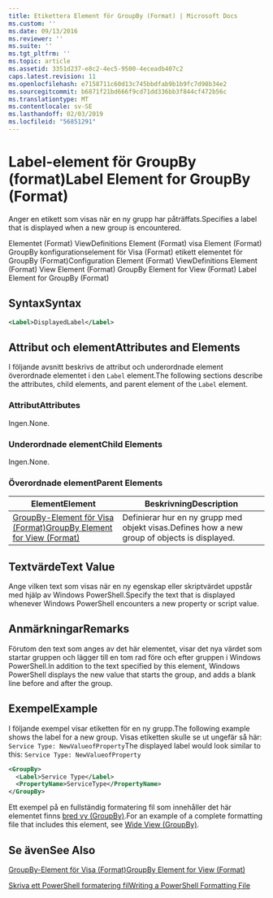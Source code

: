 ```yaml
---
title: Etikettera Element för GroupBy (Format) | Microsoft Docs
ms.custom: ''
ms.date: 09/13/2016
ms.reviewer: ''
ms.suite: ''
ms.tgt_pltfrm: ''
ms.topic: article
ms.assetid: 3351d237-e8c2-4ec5-9500-4eceadb407c2
caps.latest.revision: 11
ms.openlocfilehash: e7158711c60d13c745bbdfab9b1b9fc7d98b34e2
ms.sourcegitcommit: b6871f21bd666f9cd71dd336bb3f844cf472b56c
ms.translationtype: MT
ms.contentlocale: sv-SE
ms.lasthandoff: 02/03/2019
ms.locfileid: "56851291"
---
```

# <a name="label-element-for-groupby-format"></a><span data-ttu-id="8453c-102">Label-element för GroupBy (format)</span><span class="sxs-lookup"><span data-stu-id="8453c-102">Label Element for GroupBy (Format)</span></span>

<span data-ttu-id="8453c-103">Anger en etikett som visas när en ny grupp har påträffats.</span><span class="sxs-lookup"><span data-stu-id="8453c-103">Specifies a label that is displayed when a new group is encountered.</span></span>

<span data-ttu-id="8453c-104">Elementet (Format) ViewDefinitions Element (Format) visa Element (Format) GroupBy konfigurationselement för Visa (Format) etikett elementet för GroupBy (Format)</span><span class="sxs-lookup"><span data-stu-id="8453c-104">Configuration Element (Format) ViewDefinitions Element (Format) View Element (Format) GroupBy Element for View (Format) Label Element for GroupBy (Format)</span></span>

## <a name="syntax"></a><span data-ttu-id="8453c-105">Syntax</span><span class="sxs-lookup"><span data-stu-id="8453c-105">Syntax</span></span>

```xml
<Label>DisplayedLabel</Label>
```

## <a name="attributes-and-elements"></a><span data-ttu-id="8453c-106">Attribut och element</span><span class="sxs-lookup"><span data-stu-id="8453c-106">Attributes and Elements</span></span>

<span data-ttu-id="8453c-107">I följande avsnitt beskrivs de attribut och underordnade element överordnade elementet i den `Label` element.</span><span class="sxs-lookup"><span data-stu-id="8453c-107">The following sections describe the attributes, child elements, and parent element of the `Label` element.</span></span>

### <a name="attributes"></a><span data-ttu-id="8453c-108">Attribut</span><span class="sxs-lookup"><span data-stu-id="8453c-108">Attributes</span></span>

<span data-ttu-id="8453c-109">Ingen.</span><span class="sxs-lookup"><span data-stu-id="8453c-109">None.</span></span>

### <a name="child-elements"></a><span data-ttu-id="8453c-110">Underordnade element</span><span class="sxs-lookup"><span data-stu-id="8453c-110">Child Elements</span></span>

<span data-ttu-id="8453c-111">Ingen.</span><span class="sxs-lookup"><span data-stu-id="8453c-111">None.</span></span>

### <a name="parent-elements"></a><span data-ttu-id="8453c-112">Överordnade element</span><span class="sxs-lookup"><span data-stu-id="8453c-112">Parent Elements</span></span>

|<span data-ttu-id="8453c-113">Element</span><span class="sxs-lookup"><span data-stu-id="8453c-113">Element</span></span>|<span data-ttu-id="8453c-114">Beskrivning</span><span class="sxs-lookup"><span data-stu-id="8453c-114">Description</span></span>|
|-------------|-----------------|
|[<span data-ttu-id="8453c-115">GroupBy-Element för Visa (Format)</span><span class="sxs-lookup"><span data-stu-id="8453c-115">GroupBy Element for View (Format)</span></span>](./groupby-element-for-view-format.md)|<span data-ttu-id="8453c-116">Definierar hur en ny grupp med objekt visas.</span><span class="sxs-lookup"><span data-stu-id="8453c-116">Defines how a new group of objects is displayed.</span></span>|

## <a name="text-value"></a><span data-ttu-id="8453c-117">Textvärde</span><span class="sxs-lookup"><span data-stu-id="8453c-117">Text Value</span></span>

<span data-ttu-id="8453c-118">Ange vilken text som visas när en ny egenskap eller skriptvärdet uppstår med hjälp av Windows PowerShell.</span><span class="sxs-lookup"><span data-stu-id="8453c-118">Specify the text that is displayed whenever Windows PowerShell encounters a new property or script value.</span></span>

## <a name="remarks"></a><span data-ttu-id="8453c-119">Anmärkningar</span><span class="sxs-lookup"><span data-stu-id="8453c-119">Remarks</span></span>

<span data-ttu-id="8453c-120">Förutom den text som anges av det här elementet, visar det nya värdet som startar gruppen och lägger till en tom rad före och efter gruppen i Windows PowerShell.</span><span class="sxs-lookup"><span data-stu-id="8453c-120">In addition to the text specified by this element, Windows PowerShell displays the new value that starts the group, and adds a blank line before and after the group.</span></span>

## <a name="example"></a><span data-ttu-id="8453c-121">Exempel</span><span class="sxs-lookup"><span data-stu-id="8453c-121">Example</span></span>

<span data-ttu-id="8453c-122">I följande exempel visar etiketten för en ny grupp.</span><span class="sxs-lookup"><span data-stu-id="8453c-122">The following example shows the label for a new group.</span></span> <span data-ttu-id="8453c-123">Visas etiketten skulle se ut ungefär så här: `Service Type: NewValueofProperty`</span><span class="sxs-lookup"><span data-stu-id="8453c-123">The displayed label would look similar to this: `Service Type: NewValueofProperty`</span></span>

```xml
<GroupBy>
  <Label>Service Type</Label>
  <PropertyName>ServiceType</PropertyName>
</GroupBy>

```

<span data-ttu-id="8453c-124">Ett exempel på en fullständig formatering fil som innehåller det här elementet finns [bred vy (GroupBy)](./wide-view-groupby.md).</span><span class="sxs-lookup"><span data-stu-id="8453c-124">For an example of a complete formatting file that includes this element, see [Wide View (GroupBy)](./wide-view-groupby.md).</span></span>

## <a name="see-also"></a><span data-ttu-id="8453c-125">Se även</span><span class="sxs-lookup"><span data-stu-id="8453c-125">See Also</span></span>

[<span data-ttu-id="8453c-126">GroupBy-Element för Visa (Format)</span><span class="sxs-lookup"><span data-stu-id="8453c-126">GroupBy Element for View (Format)</span></span>](./groupby-element-for-view-format.md)

[<span data-ttu-id="8453c-127">Skriva ett PowerShell formatering fil</span><span class="sxs-lookup"><span data-stu-id="8453c-127">Writing a PowerShell Formatting File</span></span>](./writing-a-powershell-formatting-file.md)
